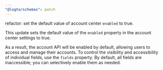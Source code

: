```yaml
---
"@logto/schemas": patch
---
```


refactor: set the default value of account center `enabled` to true.

This update sets the default value of the `enabled` property in the account center settings to true.

As a result, the account API will be enabled by default, allowing users to access and manage their accounts. To control the visibility and accessibility of individual fields, use the `fields` property. By default, all fields are inaccessible; you can selectively enable them as needed.
